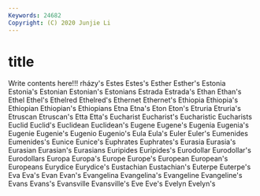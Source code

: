 ```yaml
---
Keywords: 24682
Copyright: (C) 2020 Junjie Li
---
```


# title

Write contents here!!!
rházy's 
Estes
Estes's 
Esther 
Esther's 
Estonia 
Estonia's 
Estonian 
Estonian's 
Estonians 
Estrada 
Estrada's
Ethan 
Ethan's 
Ethel 
Ethel's 
Ethelred 
Ethelred's 
Ethernet 
Ethernet's 
Ethiopia 
Ethiopia's
Ethiopian 
Ethiopian's 
Ethiopians 
Etna 
Etna's 
Eton 
Eton's 
Etruria 
Etruria's 
Etruscan
Etruscan's 
Etta 
Etta's 
Eucharist 
Eucharist's 
Eucharistic 
Eucharists 
Euclid 
Euclid's 
Euclidean
Euclidean's 
Eugene 
Eugene's 
Eugenia 
Eugenia's 
Eugenie 
Eugenie's 
Eugenio 
Eugenio's 
Eula
Eula's 
Euler 
Euler's 
Eumenides 
Eumenides's 
Eunice 
Eunice's 
Euphrates 
Euphrates's 
Eurasia
Eurasia's 
Eurasian 
Eurasian's 
Eurasians 
Euripides 
Euripides's 
Eurodollar 
Eurodollar's 
Eurodollars 
Europa
Europa's 
Europe 
Europe's 
European 
European's 
Europeans 
Eurydice 
Eurydice's 
Eustachian 
Eustachian's
Euterpe 
Euterpe's 
Eva 
Eva's 
Evan 
Evan's 
Evangelina 
Evangelina's 
Evangeline 
Evangeline's
Evans 
Evans's 
Evansville 
Evansville's 
Eve 
Eve's 
Evelyn 
Evelyn's 
